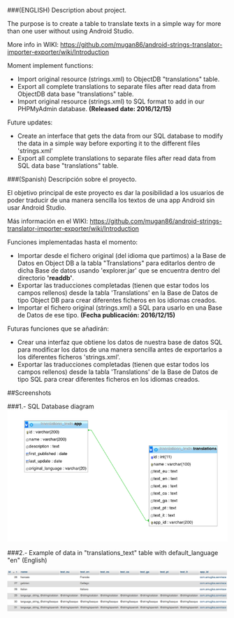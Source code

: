 ###(ENGLISH) Description about project.

The purpose is to create a table to translate texts in a simple way for more than one user without using Android Studio.

More info in WIKI: https://github.com/mugan86/android-strings-translator-importer-exporter/wiki/Introduction

Moment implement functions:

* Import original resource (strings.xml) to ObjectDB "translations" table.
* Export all complete translations to separate files after read data from ObjectDB data base "translations" table.
* Import original resource (strings.xml) to SQL format to add in our PHPMyAdmin database. **(Released date: 2016/12/15)**

Future updates:

* Create an interface that gets the data from our SQL database to modify the data in a simple way before exporting it to the different files 'strings.xml'
* Export all complete translations to separate files after read data from SQL data base "translations" table.

###(Spanish) Descripción sobre el proyecto.

El objetivo principal de este proyecto es dar la posibilidad a los usuarios de poder traducir de una manera sencilla los textos de una app Android sin usar Android Studio.

Más información en el WIKI: https://github.com/mugan86/android-strings-translator-importer-exporter/wiki/Introduction

Funciones implementadas hasta el momento:

* Importar desde el fichero original (del idioma que partimos) a la Base de Datos en Object DB a la tabla "Translations" para editarlos dentro de dicha Base de datos usando 'explorer.jar' que se encuentra dentro del directorio **'readdb'**.
* Exportar las traducciones completadas (tienen que estar todos los campos rellenos) desde la tabla 'Translations' en la Base de Datos de tipo Object DB para crear diferentes ficheros en los idiomas creados.
* Importar el fichero original (strings.xml) a SQL para usarlo en una Base de Datos de ese tipo. **(Fecha publicación: 2016/12/15)**

Futuras funciones que se añadirán:

* Crear una interfaz que obtiene los datos de nuestra base de datos SQL para modificar los datos de una manera sencilla antes de exportarlos a los diferentes ficheros 'strings.xml'.
* Exportar las traducciones completadas (tienen que estar todos los campos rellenos) desde la tabla 'Translations' de la Base de Datos de tipo SQL para crear diferentes ficheros en los idiomas creados.

##Screenshots

###1.- SQL Database diagram
[![Step2_a](https://github.com/mugan86/android-strings-translator-importer-exporter/blob/master/screenshots/1.png?raw=true)](https://github.com/mugan86/android-strings-translator-importer-exporter)

###2.- Example of data in "translations_text" table with default_language "en" (English)

[![Step2_a](https://github.com/mugan86/android-strings-translator-importer-exporter/blob/master/screenshots/2.png?raw=true)](https://github.com/mugan86/android-strings-translator-importer-exporter)